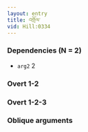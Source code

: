```yaml
---
layout: entry
title: འགྲོལ་
vid: Hill:0334
---
```

### Dependencies (N = 2)
* `arg2` 2


### Overt 1-2


### Overt 1-2-3


### Oblique arguments
